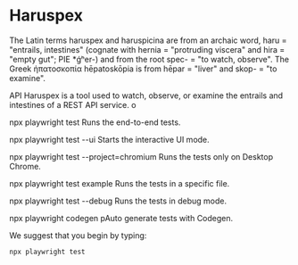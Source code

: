 # Haruspex

The Latin terms haruspex and haruspicina are from an archaic word, haru = "entrails, intestines" (cognate with hernia
= "protruding viscera" and hira = "empty gut"; PIE *ǵʰer-) and from the root spec- = "to watch, observe". The Greek
ἡπατοσκοπία hēpatoskōpia is from hēpar = "liver" and skop- = "to examine".

API Haruspex is a tool used to watch, observe, or examine the entrails and intestines of a REST API service.
o



npx playwright test
Runs the end-to-end tests.

npx playwright test --ui
Starts the interactive UI mode.

npx playwright test --project=chromium
Runs the tests only on Desktop Chrome.

npx playwright test example
Runs the tests in a specific file.

npx playwright test --debug
Runs the tests in debug mode.

npx playwright codegen
pAuto generate tests with Codegen.

We suggest that you begin by typing:

    npx playwright test
